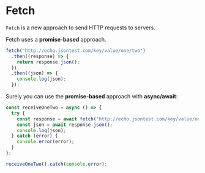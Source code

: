 # Fetch

`Fetch` is a new approach to send HTTP requests to servers.

Fetch uses a **promise-based** approach.

```javascript
fetch("http://echo.jsontest.com/key/value/one/two")
  .then((response) => {
    return response.json();
  })
  .then((json) => {
    console.log(json);
  });
```

Surely you can use the **promise-based** approach with **async/await**:

```javascript
const receiveOneTwo = async () => {
  try {
    const response = await fetch("http://echo.jsontest.com/key/value/one/two");
    const json = await response.json();
    console.log(json);
  } catch (error) {
    console.error(error);
  }
};

receiveOneTwo().catch(console.error);
```
